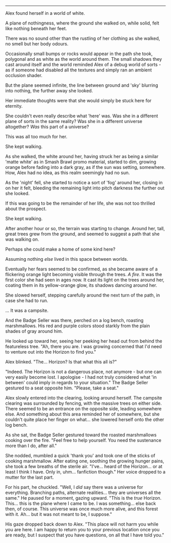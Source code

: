 ----

Alex found herself in a world of white.

A plane of nothingness, where the ground she walked on, while solid, felt like nothing beneath her feet.

There was no sound other than the rustling of her clothing as she walked, no smell but her body odours.

Occasionally small bumps or rocks would appear in the path she took, polygonal and as white as the world around them. The small shadows they cast around itself and the world reminded Alex of a debug world of sorts - as if someone had disabled all the textures and simply ran an ambient occlusion shader.

But the plane seemed infinite, the line between ground and 'sky' blurring into nothing, the further away she looked.

Her immediate thoughts were that she would simply be stuck here for eternity.

She couldn't even really describe what 'here' was. Was she in a different plane of sorts in the same reality? Was she in a different universe altogether? *Was* this part of a universe?

This was all too much for her.

She kept walking.

As she walked, the white around her, having struck her as being a similar 'matte white' as in Smash Brawl promo material, started to dim, growing orange before fading into a dark gray, as if the sun was setting, somewhere. How, Alex had no idea, as this realm seemingly had no sun.

As the 'night' fell, she started to notice a sort of 'fog' around her, closing in on her it felt, bleeding the remaining light into pitch darkness the further out she looked.

If this was going to be the remainder of her life, she was not too thrilled about the prospect.

She kept walking.

After another hour or so, the terrain was starting to change. Around her, tall, great trees grew from the ground, and seemed to suggest a path that she was walking on.

Perhaps she could make a home of some kind here?

Assuming nothing *else* lived in this space between worlds.

Eventually her fears seemed to be confirmed, as she became aware of a flickering orange light becoming visible through the trees. *A fire*. It was the first color she had seen in ages now. It cast its light on the trees around her, coating them in its yellow-orange glow, its shadows dancing around her.

She slowed herself, stepping carefully around the next turn of the path, in case she had to run.

... It was a campsite.

And the Badge Seller was there, perched on a log bench, roasting marshmallows. His red and purple colors stood starkly from the plain shades of gray around him.

He looked up toward her, seeing her peeking her head out from behind the featureless tree. "Ah, there you are. I was growing concerned that I'd need to venture out into the Horizon to find you."

Alex blinked. "The... Horizon? Is that what this all is?"

"Indeed. The Horizon is not a dangerous place, not anymore - but one can very easily become lost. I apologise - I had not truly considered what 'in between' could imply in regards to your situation." The Badge Seller gestured to a seat opposite him. "Please, take a seat."

Alex slowly entered into the clearing, looking around herself. The campsite clearing was surrounded by fencing, with the massive trees on either side. There seemed to be an entrance on the opposite side, leading somewhere else. And something about this area reminded her of somewhere, but she couldn't quite place her finger on what... she lowered herself onto the other log bench. 

As she sat, the Badge Seller gestured toward the roasted marshmallows cooking over the fire. "Feel free to help yourself. You need the sustenance more than I do, after all."

She nodded, mumbled a quick 'thank you' and took one of the sticks of cooking marshmallow. After eating one, soothing the growing hunger pains, she took a few breaths of the sterile air. "I've... heard of the Horizon... or at least I think I have. Only in, uhm... fanfiction though." Her voice dropped to a mutter for the last part.

For his part, he chuckled. "Well, I *did* say there was a universe for everything. Branching paths, alternate realities... they are universes all the same." He paused for a moment, gazing upward. "This is the *true* Horizon. This... this is the plane where I came to be. I was something... else back then, of course. This universe was once much more alive, and this forest with it. Ah... but it was not meant to be, I suppose."

His gaze dropped back down to Alex. "This place will not harm you while you are here. I am happy to return you to your previous location once you are ready, but I suspect that you have questions, on all that I have told you."
